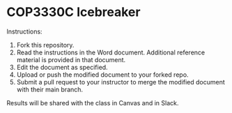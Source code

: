# COP3330C Icebreaker

Instructions:

1. Fork this repository. 
2. Read the instructions in the Word document. Additional reference material is provided in that document.
3. Edit the document as specified.
4. Upload or push the modified document to your forked repo.
4. Submit a pull request to your instructor to merge the modified document with their main branch. 

Results will be shared with the class in Canvas and in Slack.
